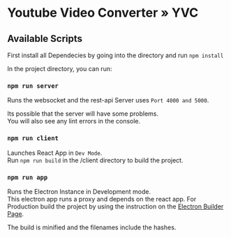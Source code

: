 # Youtube Video Converter » YVC

## Available Scripts

First install all Dependecies by going into the directory and run `npm install`

In the project directory, you can run:

### `npm run server`

Runs the websocket and the rest-api
Server uses `Port 4000 and 5000`.

Its possible that the server will have some problems.\
You will also see any lint errors in the console.

### `npm run client`

Launches React App in `Dev Mode`.\
Run `npm run build` in the /client directory to build the project.

### `npm run app`

Runs the Electron Instance in Development mode.\
This electron app runs a proxy and depends on the react app.
For Production build the project by using the instruction on the [Electron Builder Page](https://www.electron.build/).

The build is minified and the filenames include the hashes.
